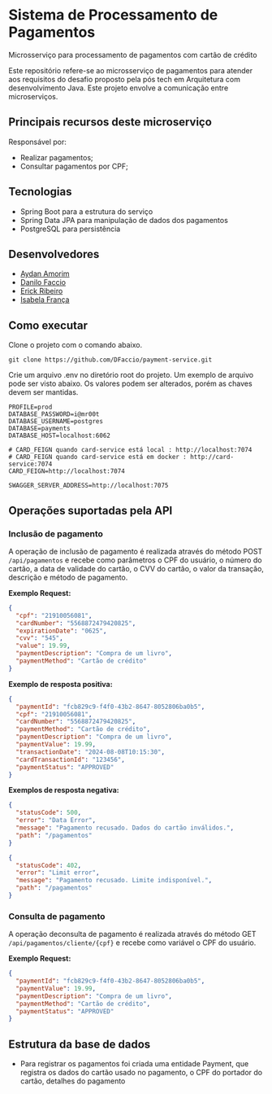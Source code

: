 # Sistema de Processamento de Pagamentos

Microsserviço para processamento de pagamentos com cartão de crédito

Este repositório refere-se ao microsserviço de pagamentos para atender aos requisitos do desafio proposto pela
pós tech em Arquitetura com desenvolvimento Java. Este projeto envolve a comunicação entre microserviços.

## Principais recursos deste microserviço

Responsável por:
* Realizar pagamentos;
* Consultar pagamentos por CPF;

## Tecnologias

* Spring Boot para a estrutura do serviço
* Spring Data JPA para manipulação de dados dos pagamentos
* PostgreSQL para persistência

## Desenvolvedores

- [Aydan Amorim](https://github.com/AydanAmorim)
- [Danilo Faccio](https://github.com/DFaccio)
- [Erick Ribeiro](https://github.com/erickmatheusribeiro)
- [Isabela França](https://github.com/fysabelah)

## Como executar

Clone o projeto com o comando abaixo.

```
git clone https://github.com/DFaccio/payment-service.git
```

Crie um arquivo .env no diretório root do projeto. Um exemplo de arquivo pode ser visto abaixo. Os valores podem ser
alterados, porém as chaves devem ser mantidas.

```
PROFILE=prod
DATABASE_PASSWORD=i@mr00t
DATABASE_USERNAME=postgres
DATABASE=payments
DATABASE_HOST=localhost:6062

# CARD_FEIGN quando card-service está local : http://localhost:7074
# CARD_FEIGN quando card-service está em docker : http://card-service:7074
CARD_FEIGN=http://localhost:7074

SWAGGER_SERVER_ADDRESS=http://localhost:7075
```

## Operações suportadas pela API
### Inclusão de pagamento
A operação de inclusão de pagamento é realizada através do método POST `/api/pagamentos` e recebe como parâmetros o CPF do usuário, o número do cartão, a data de validade do cartão, o CVV do cartão, o valor da transação, descrição e método de pagamento.

**Exemplo Request:**
```json
{
  "cpf": "21910056081",
  "cardNumber": "5568872479420825",
  "expirationDate": "0625",
  "cvv": "545",
  "value": 19.99,
  "paymentDescription": "Compra de um livro",
  "paymentMethod": "Cartão de crédito"
}
```

**Exemplo de resposta positiva:**
```json
{
  "paymentId": "fcb829c9-f4f0-43b2-8647-8052806ba0b5",
  "cpf": "21910056081",
  "cardNumber": "5568872479420825",
  "paymentMethod": "Cartão de crédito",
  "paymentDescription": "Compra de um livro",
  "paymentValue": 19.99,
  "transactionDate": "2024-08-08T10:15:30",
  "cardTransactionId": "123456",
  "paymentStatus": "APPROVED"
}
```

**Exemplos de resposta negativa:**
```json
{
  "statusCode": 500,
  "error": "Data Error",
  "message": "Pagamento recusado. Dados do cartão inválidos.",
  "path": "/pagamentos"
}
```
```json
{
  "statusCode": 402,
  "error": "Limit error",
  "message": "Pagamento recusado. Limite indisponível.",
  "path": "/pagamentos"
}
```

### Consulta de pagamento
A operação deconsulta de pagamento é realizada através do método GET `/api/pagamentos/cliente/{cpf}` e recebe como variável o CPF do usuário.

**Exemplo Request:**
```json
{
  "paymentId": "fcb829c9-f4f0-43b2-8647-8052806ba0b5",
  "paymentValue": 19.99,
  "paymentDescription": "Compra de um livro",
  "paymentMethod": "Cartão de crédito",
  "paymentStatus": "APPROVED"
}
```

## Estrutura da base de dados
* Para registrar os pagamentos foi criada uma entidade Payment, que registra os dados do cartão usado no pagamento, o CPF do portador do cartão, detalhes do pagamento